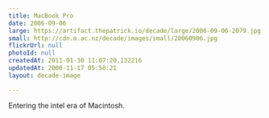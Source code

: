 ```yaml
---
title: MacBook Pro
date: 2006-09-06
large: https://artifact.thepatrick.io/decade/large/2006-09-06-2079.jpg
small: http://cdn.m.ac.nz/decade/images/small/20060906.jpg
flickrUrl: null
photoId: null
createdAt: 2011-01-30 11:07:20.132216
updatedAt: 2006-11-17 05:58:21
layout: decade-image

---
```

Entering the intel era of Macintosh.
